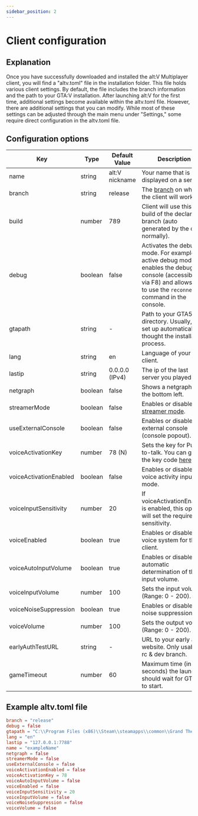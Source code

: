 ```yaml
---
sidebar_position: 2
---
```


# Client configuration

## Explanation

Once you have successfully downloaded and installed the alt:V Multiplayer client, you will find a "altv.toml" file in
the installation folder.
This file holds various client settings.
By default, the file includes the branch information and the path to your GTA:V installation.
After launching alt:V for the first time, additional settings become available within the altv.toml file.
However, there are additional settings that you can modify.
While most of these settings can be adjusted through the main menu under "Settings," some require direct configuration
in the altv.toml file.

## Configuration options

| Key                    | Type    | Default Value  | Description                                                                                                                                                            |
|------------------------|---------|----------------|------------------------------------------------------------------------------------------------------------------------------------------------------------------------|
| name                   | string  | alt:V nickname | Your name that is displayed on a server.                                                                                                                               |
| branch                 | string  | release        | The [branch](~/general/getting_started/branches) on which the client will work.                                                                                        | 
| build                  | number  | 789            | Client will use this build of the declared branch (auto generated by the client normally).                                                                             |
| debug                  | boolean | false          | Activates the debug mode. For example, a active debug mode enables the debug-console (accessible via F8) and allows you to use the `reconnect` command in the console. |
| gtapath                | string  | -              | Path to your GTA5 directory. Usually, it is set up automatically thought the installation process.                                                                     |
| lang                   | string  | en             | Language of your client.                                                                                                                                               |
| lastip                 | string  | 0.0.0.0 (IPv4) | The ip of the last server you played on.                                                                                                                               |
| netgraph               | boolean | false          | Shows a netgraph on the bottom left.                                                                                                                                   |
| streamerMode           | boolean | false          | Enables or disables the [streamer mode](~/general/advanced_features/streamer_mode.md).                                                                                 |
| useExternalConsole     | boolean | false          | Enables or disables the external console (console popout).                                                                                                             |
| voiceActivationKey     | number  | 78 (N)         | Sets the key for Push-to-talk. You can get the key code [here](https://keycode.info/).                                                                                 |
| voiceActivationEnabled | boolean | false          | Enables or disables the voice activity input mode.                                                                                                                     |
| voiceInputSensitivity  | number  | 20             | If voiceActivationEnabled is enabled, this option will set the required sensitivity.                                                                                   |
| voiceEnabled           | boolean | true           | Enables or disables the voice system for the client.                                                                                                                   |
| voiceAutoInputVolume   | boolean | true           | Enables or disables the automatic determination of the input volume.                                                                                                   |
| voiceInputVolume       | number  | 100            | Sets the input volume (Range: 0 - 200).                                                                                                                                |
| voiceNoiseSuppression  | boolean | true           | Enables or disables the noise suppression.                                                                                                                             |
| voiceVolume            | number  | 100            | Sets the output volume (Range: 0 - 200).                                                                                                                               |
| earlyAuthTestURL       | string  | -              | URL to your early auth website. Only usable in rc & dev branch.                                                                                                        |
| gameTimeout            | number  | 60             | Maximum time (in seconds) the launcher should wait for GTA V to start.                                                                                                 |

## Example altv.toml file

```toml showLineNumbers
branch = "release"
debug = false
gtapath = "C:\\Program Files (x86)\\Steam\\steamapps\\common\\Grand Theft Auto V"
lang = "en"
lastip = "127.0.0.1:7788"
name = "exampleName"
netgraph = false
streamerMode = false
useExternalConsole = false
voiceActivationEnabled = false
voiceActivationKey = 78
voiceAutoInputVolume = false
voiceEnabled = false
voiceInputSensitivity = 20
voiceInputVolume = false
voiceNoiseSuppression = false
voiceVolume = false
```